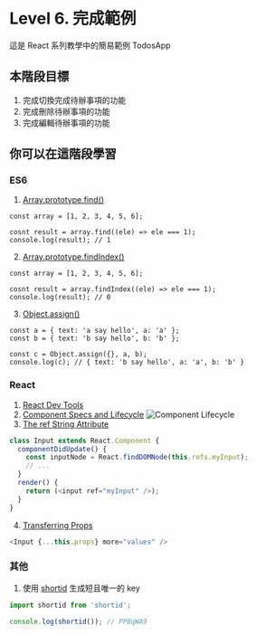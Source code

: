 # Level 6. 完成範例
這是 React 系列教學中的簡易範例 TodosApp


## 本階段目標
1. 完成切換完成待辦事項的功能
2. 完成刪除待辦事項的功能
3. 完成編輯待辦事項的功能


## 你可以在這階段學習
### ES6
1. [Array.prototype.find()](https://developer.mozilla.org/zh-TW/docs/Web/JavaScript/Reference/Global_Objects/Array/find)
```
const array = [1, 2, 3, 4, 5, 6];

cosnt result = array.find((ele) => ele === 1);
console.log(result); // 1
```

2. [Array.prototype.findIndex()](https://developer.mozilla.org/zh-TW/docs/Web/JavaScript/Reference/Global_Objects/Array/findIndex)
```
const array = [1, 2, 3, 4, 5, 6];

cosnt result = array.findIndex((ele) => ele === 1);
console.log(result); // 0
```

3. [Object.assign()](https://developer.mozilla.org/en-US/docs/Web/JavaScript/Reference/Global_Objects/Object/assign)
```
const a = { text: 'a say hello', a: 'a' };
const b = { text: 'b say hello', b: 'b' };

const c = Object.assign({}, a, b);
console.log(c); // { text: 'b say hello', a: 'a', b: 'b' }
```

### React
1. [React Dev Tools](https://facebook.github.io/react/blog/2015/09/02/new-react-developer-tools.html)
2. [Component Specs and Lifecycle](https://facebook.github.io/react/docs/component-specs.html)
![Component Lifecycle](http://i.imgur.com/aAMi0NH.jpg)
3. [The ref String Attribute](https://facebook.github.io/react/docs/more-about-refs.html#the-ref-string-attribute)
```js
class Input extends React.Component {
  componentDidUpdate() {
    const inputNode = React.findDOMNode(this.refs.myInput);
    // ...
  }
  render() {
    return (<input ref="myInput" />);
  }
}
```
4. [Transferring Props](https://facebook.github.io/react/docs/transferring-props.html)
```js
<Input {...this.props} more="values" />
```

### 其他
1. 使用 [shortid](https://github.com/dylang/shortid) 生成短且唯一的 key
```js
import shortid from 'shortid';

console.log(shortid()); // PPBqWA9
```

